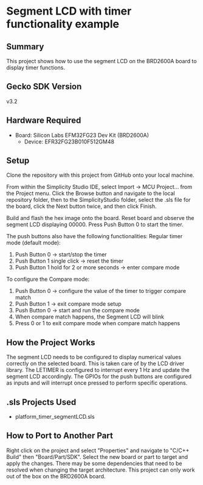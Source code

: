 # Segment LCD with timer functionality example

## Summary
This project shows how to use the segment LCD on the BRD2600A board to display
timer functions.
## Gecko SDK Version
v3.2

## Hardware Required

* Board:  Silicon Labs EFM32FG23 Dev Kit (BRD2600A)
	* Device: EFR32FG23B010F512GM48

## Setup
Clone the repository with this project from GitHub onto your local machine.

From within the Simplicity Studio IDE, select Import -> MCU Project... from the 
Project menu. Click the Browse button and navigate to the local repository 
folder, then to the SimplicityStudio folder, select the .sls file for the 
board, click the Next button twice, and then click Finish.

Build and flash the hex image onto the board. Reset board and observe the
segment LCD displaying 00000. Press Push Button 0 to start the timer.

The push buttons also have the following functionalities:
Regular timer mode (default mode):
1. Push Button 0 -> start/stop the timer
2. Push Button 1 single click -> reset the timer
3. Push Button 1 hold for 2 or more seconds -> enter compare mode

To configure the Compare mode:
1. Push Button 0 -> configure the value of the timer to trigger compare match
2. Push Button 1 -> exit compare mode setup
3. Push Button 0 -> start and run the compare mode
4. When compare match happens, the Segment LCD will blink
5. Press 0 or 1 to exit compare mode when compare match happens

## How the Project Works
The segment LCD needs to be configured to display numerical values correctly
on the selected board. This is taken care of by the LCD driver library.
The LETIMER is configured to interrupt every 1 Hz and update the segment LCD
accordingly. The GPIOs for the push buttons are configured as inputs and will
interrupt once pressed to perform specific operations.

## .sls Projects Used
* platform_timer_segmentLCD.sls

## How to Port to Another Part
Right click on the project and select "Properties" and navigate to "C/C++ 
Build" then "Board/Part/SDK". Select the new board or part to target and apply 
the changes. There may be some dependencies that need to be resolved when 
changing the target architecture. This project can only work out of the box
on the BRD2600A board.

